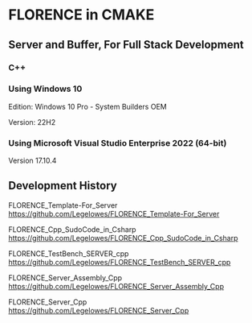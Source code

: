 # FLORENCE in CMAKE
## Server and Buffer, For Full Stack Development
### C++

### Using Windows 10
Edition: Windows 10 Pro - System Builders OEM

Version: 22H2

### Using Microsoft Visual Studio Enterprise 2022 (64-bit) 

Version 17.10.4

## Development History
FLORENCE_Template-For_Server
https://github.com/Legelowes/FLORENCE_Template-For_Server

FLORENCE_Cpp_SudoCode_in_Csharp
https://github.com/Legelowes/FLORENCE_Cpp_SudoCode_in_Csharp

FLORENCE_TestBench_SERVER_cpp
https://github.com/Legelowes/FLORENCE_TestBench_SERVER_cpp

FLORENCE_Server_Assembly_Cpp
https://github.com/Legelowes/FLORENCE_Server_Assembly_Cpp

FLORENCE_Server_Cpp
https://github.com/Legelowes/FLORENCE_Server_Cpp
